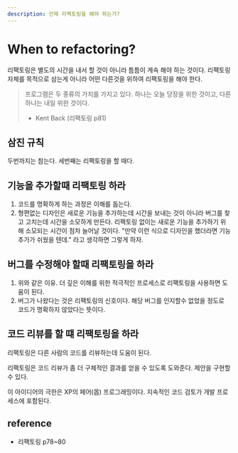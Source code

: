```yaml
---
description: 언제 리팩토링을 해야 하는가?
---
```


# When to refactoring?

리팩토링은 별도의 시간을 내서 할 것이 아니라 틈틈이 계속 해야 하는 것이다. 리팩토링 자체를 목적으로 삼는게 아니라 어떤 다른것을 위하여 리팩토링을 해야 한다.

> 프로그램은 두 종류의 가치를 가지고 있다. 하나는 오늘 당장을 위한 것이고, 다른 하나는 내일 위한 것이다.
>
> * Kent Back \(리팩토링 p81\)

## 삼진 규칙

두번까지는 참는다. 세번째는 리팩토링을 할 때다.

## 기능을 추가할때 리팩토링 하라

1. 코드를 명확하게 하는 과정은 이해를 돕는다.
2. 형편없는 디자인은 새로운 기능을 추가하는데 시간을 보내는 것이 아니라 버그를 찾고 고치는데 시간을 소모하게 만든다. 리팩토링 없이는 새로운 기능을 추가하기 위해 소모되는 시간이 점차 늘어날 것이다. "만약 이런 식으로 디자인을 했더라면 기능 추가가 쉬웠을 텐데." 라고 생각하면 그렇게 하자.

## 버그를 수정해야 할때 리팩토링을 하라

1. 위와 같은 이유. 더 깊은 이해를 위한 적극적인 프로세스로 리팩토링을 사용하면 도움이 된다.
2. 버그가 나왔다는 것은 리팩토링의 신호이다. 해당 버그를 인지할수 없었을 정도로 코드가 명확하지 않았다는 뜻이다.

## 코드 리뷰를 할 떄 리팩토링을 하라

리팩토링은 다른 사람의 코드를 리뷰하는데 도움이 된다.

리팩토링은 코드 리뷰가 좀 더 구체적인 결과를 얻을 수 있도록 도와준다. 제안을 구현할수 있다.

이 아이디어의 극한은 XP의 페어\(몹\) 프로그래밍이다. 지속적인 코드 검토가 개발 프로세스에 포함된다.

## reference

* 리팩토링 p78~80

